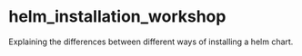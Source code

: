 # helm_installation_workshop
Explaining the differences between different ways of installing a helm chart.
